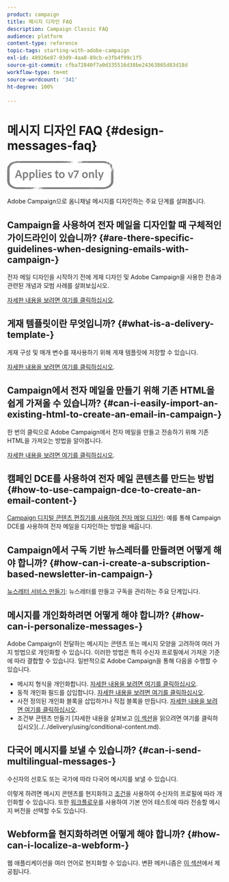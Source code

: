 ```yaml
---
product: campaign
title: 메시지 디자인 FAQ
description: Campaign Classic FAQ
audience: platform
content-type: reference
topic-tags: starting-with-adobe-campaign
exl-id: 48926e87-03d9-4aa0-89cb-e3fb4f99c1f5
source-git-commit: cfba72840f7a0d335516d38be24363865d83d18d
workflow-type: tm+mt
source-wordcount: '341'
ht-degree: 100%

---
```


# 메시지 디자인 FAQ {#design-messages-faq}

![](../../assets/v7-only.svg)

Adobe Campaign으로 옴니채널 메시지를 디자인하는 주요 단계를 살펴봅니다.

## Campaign을 사용하여 전자 메일을 디자인할 때 구체적인 가이드라인이 있습니까? {#are-there-specific-guidelines-when-designing-emails-with-campaign-}

전자 메일 디자인을 시작하기 전에 게재 디자인 및 Adobe Campaign을 사용한 전송과 관련된 개념과 모범 사례를 살펴보십시오.

[자세한 내용을 보려면 여기를 클릭하십시오](../../delivery/using/delivery-best-practices.md).

## 게재 템플릿이란 무엇입니까? {#what-is-a-delivery-template-}

게재 구성 및 매개 변수를 재사용하기 위해 게재 템플릿에 저장할 수 있습니다.

[자세한 내용을 보려면 여기를 클릭하십시오](../../delivery/using/about-templates.md).

## Campaign에서 전자 메일을 만들기 위해 기존 HTML을 쉽게 가져올 수 있습니까? {#can-i-easily-import-an-existing-html-to-create-an-email-in-campaign-}

한 번의 클릭으로 Adobe Campaign에서 전자 메일을 만들고 전송하기 위해 기존 HTML을 가져오는 방법을 알아봅니다.

[자세한 내용을 보려면 여기를 클릭하십시오](../../delivery/using/defining-the-email-content.md#message-content).

## 캠페인 DCE를 사용하여 전자 메일 콘텐츠를 만드는 방법  {#how-to-use-campaign-dce-to-create-an-email-content-}

[Campaign 디지털 콘텐츠 편집기를 사용하여 전자 메일 디자인](../../web/using/use-case--creating-an-email-delivery.md): 예를 통해 Campaign DCE를 사용하여 전자 메일을 디자인하는 방법을 배웁니다.

## Campaign에서 구독 기반 뉴스레터를 만들려면 어떻게 해야 합니까? {#how-can-i-create-a-subscription-based-newsletter-in-campaign-}

[뉴스레터 서비스 만들기](../../delivery/using/managing-subscriptions.md): 뉴스레터를 만들고 구독을 관리하는 주요 단계입니다.

## 메시지를 개인화하려면 어떻게 해야 합니까? {#how-can-i-personalize-messages-}

Adobe Campaign이 전달하는 메시지는 콘텐츠 또는 메시지 모양을 고려하여 여러 가지 방법으로 개인화할 수 있습니다. 이러한 방법은 특히 수신자 프로필에서 가져온 기준에 따라 결합할 수 있습니다. 일반적으로 Adobe Campaign을 통해 다음을 수행할 수 있습니다.

* 메시지 형식을 개인화합니다. [자세한 내용을 보려면 여기를 클릭하십시오](../../delivery/using/defining-the-email-content.md#message-content).
* 동적 개인화 필드를 삽입합니다. [자세한 내용을 보려면 여기를 클릭하십시오](../../delivery/using/personalization-fields.md).
* 사전 정의된 개인화 블록을 삽입하거나 직접 블록을 만듭니다. [자세한 내용을 보려면 여기를 클릭하십시오](../../delivery/using/personalization-blocks.md).
* 조건부 콘텐츠 만들기 [자세한 내용을 살펴보고 [이 섹션](../../delivery/using/conditional-content.md)을 읽으려면 여기를 클릭하십시오](../../delivery/using/conditional-content.md).

## 다국어 메시지를 보낼 수 있습니까? {#can-i-send-multilingual-messages-}

수신자의 선호도 또는 국가에 따라 다국어 메시지를 보낼 수 있습니다.

이렇게 하려면 메시지 콘텐츠를 현지화하고 [조건](../../delivery/using/conditional-content.md)을 사용하여 수신자의 프로필에 따라 개인화할 수 있습니다. 또한 [워크플로우](../../workflow/using/split.md)를 사용하여 기본 언어 테스트에 따라 전송할 메시지 버전을 선택할 수도 있습니다.

## Webform을 현지화하려면 어떻게 해야 합니까? {#how-can-i-localize-a-webform-}

웹 애플리케이션을 여러 언어로 현지화할 수 있습니다. 변환 메커니즘은 [이 섹션](../../web/using/translating-a-web-form.md)에서 제공됩니다.
